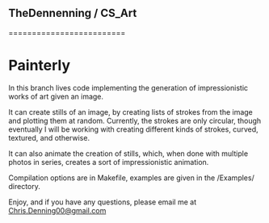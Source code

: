## TheDennenning / CS_Art
=========================

# Painterly

In this branch lives code implementing the generation of impressionistic works of art given an image.

It can create stills of an image, by creating lists of strokes from the image and plotting them at random. Currently, the strokes are only circular, though eventually I will be working with creating different kinds of strokes, curved, textured, and otherwise.

It can also animate the creation of stills, which, when done with multiple photos in series, creates a sort of impressionistic animation. 

Compilation options are in Makefile, examples are given in the /Examples/ directory. 

Enjoy, and if you have any questions, please email me at Chris.Denning00@gmail.com
